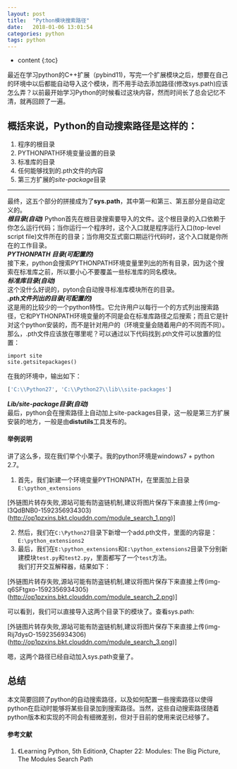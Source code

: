 ```yaml
---
layout: post
title:  "Python模块搜索路径"
date:   2018-01-06 13:01:54
categories: python
tags: python
---
```


* content
{:toc}

最近在学习python的C++扩展（pybind11)，写完一个扩展模块之后，想要在自己的环境中以后都能自动导入这个模块，而不用手动去添加路径(修改sys.path)应该怎么弄？以前最开始学习Python的时候看过这块内容，然而时间长了总会记忆不清，就再回顾了一遍。




概括来说，Python的自动搜索路径是这样的：
---
1. 程序的根目录
2. PYTHONPATH环境变量设置的目录
3. 标准库的目录
4. 任何能够找到的.pth文件的内容
5. 第三方扩展的*site-package*目录

---
最终，这五个部分的拼接成为了**sys.path**，其中第一和第三、第五部分是自动定义的。  
***根目录(自动)***
Python首先在根目录搜索要导入的文件。这个根目录的入口依赖于你怎么运行代码；当你运行一个程序时，这个入口就是程序运行入口(top-level script file)文件所在的目录；当你用交互式窗口期运行代码时，这个入口就是你所在的工作目录。   
***PYTHONPATH 目录(可配置的)***  
接下来，python会搜索PYTHONPATH环境变量里列出的所有目录，因为这个搜索在标准库之前，所以要小心不要覆盖一些标准库的同名模块。  
***标准库目录(自动)***  
这个没什么好说的，pyton会自动搜寻标准库模块所在的目录。  
***.pth文件列出的目录(可配置的)***  
这是用的比较少的一个python特性。它允许用户以每行一个的方式列出搜索路径，它和PYTHONPATH环境变量的不同是会在标准库路径之后搜索；而且它是针对这个python安装的，而不是针对用户的（环境变量会随着用户的不同而不同）。 那么，.pth文件应该放在哪里呢？可以通过以下代码找到.pth文件可以放置的位置：
```
import site
site.getsitepackages()
```
在我的环境中，输出如下：
```python
['C:\\Python27', 'C:\\Python27\\lib\\site-packages']
```
***Lib/site-package目录(自动)***  
最后，python会在搜索路径上自动加上site-packages目录，这一般是第三方扩展安装的地方，一般是由**distutils**工具发布的。

#### 举例说明
讲了这么多，现在我们举个小栗子。我的python环境是windows7 + python 2.7。  
1. 首先，我们新建一个环境变量PYTHONPATH，在里面加上目录`E:\python_extensions`

[外链图片转存失败,源站可能有防盗链机制,建议将图片保存下来直接上传(img-I3QdBNB0-1592356934303)(http://op1pzxins.bkt.clouddn.com/module_search_1.png)]

2. 然后，我们在`C:\Python27`目录下新增一个add.pth文件，里面的内容是：  `E:\python_extensions2`
3. 最后，我们在`E:\python_extensions`和`E:\python_extensions2`目录下分别新建模块`test.py`和`test2.py`，里面都写了一个`test`方法。  
我们打开交互解释器，结果如下：

[外链图片转存失败,源站可能有防盗链机制,建议将图片保存下来直接上传(img-q6SFtgxo-1592356934305)(http://op1pzxins.bkt.clouddn.com/module_search_2.png)]

可以看到，我们可以直接导入这两个目录下的模块了。查看sys.path:

[外链图片转存失败,源站可能有防盗链机制,建议将图片保存下来直接上传(img-Rij7dysO-1592356934306)(http://op1pzxins.bkt.clouddn.com/module_search_3.png)]

嗯，这两个路径已经自动加入sys.path变量了。


## 总结
本文简要回顾了python的自动搜索路径，以及如何配置一些搜索路径以使得python在启动时能够将某些目录加到搜索路径。当然，这些自动搜索路径随着python版本和实现的不同会有细微差别，但对于目前的使用来说已经够了。


#### 参考文献
1. 《Learning Python, 5th Edition》, Chapter 22: Modules: The Big Picture, The Modules Search Path

